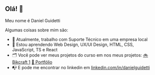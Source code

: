 ## Olá! 👋

Meu nome é Daniel Guidetti

Algumas coisas sobre mim são:
- 🐌 Atualmente, trabalho com Suporte Técnico em uma empresa local
- 💠 Estou aprendendo Web Design, UX/UI Design, HTML, CSS, JavaScript, TS e React
- 🗂️ Você pode ver meus projetos do curso em nos meus projetos: [🚲 Bikcraft 1](https://github.com/roymemphis/web)  [📂 Portfólio](https://github.com/roymemphis/portfolio)
- 📭 E pode me encontrar no linkedin em [linkedin.com/in/danielguidetti](https://www.linkedin.com/in/danielguidetti)
